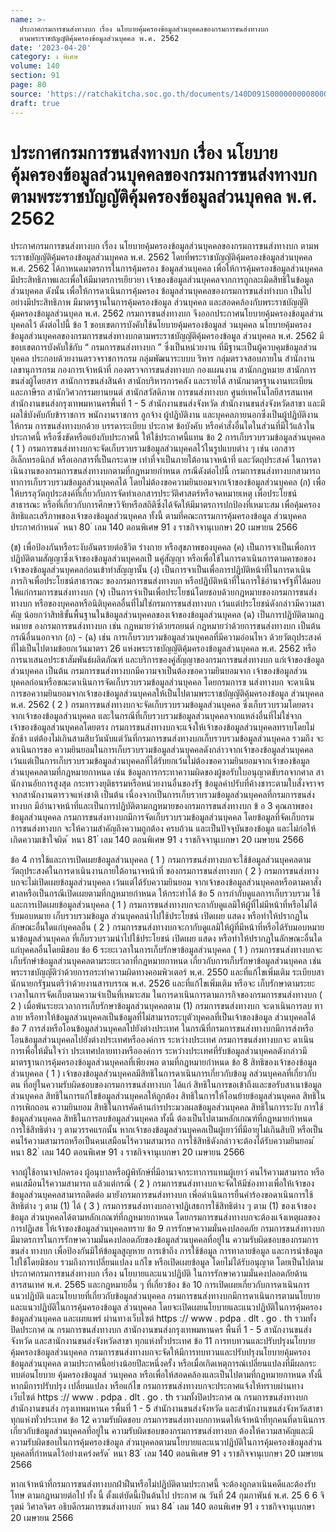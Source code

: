 ```yaml
---
name: >-
  ประกาศกรมการขนส่งทางบก เรื่อง นโยบายคุ้มครองข้อมูลส่วนบุคคลของกรมการขนส่งทางบก
  ตามพระราชบัญญัติคุ้มครองข้อมูลส่วนบุคคล พ.ศ. 2562
date: '2023-04-20'
category: ง พิเศษ
volume: 140
section: 91
page: 80
source: 'https://ratchakitcha.soc.go.th/documents/140D091S0000000008000.pdf'
draft: true
---
```


# ประกาศกรมการขนส่งทางบก เรื่อง นโยบายคุ้มครองข้อมูลส่วนบุคคลของกรมการขนส่งทางบก ตามพระราชบัญญัติคุ้มครองข้อมูลส่วนบุคคล พ.ศ. 2562

ประกาศกรมการขนส่งทางบก เรื่อง นโยบายคุ้มครองข้อมูลส่วนบุคคลของกรมการขนส่งทางบก ตามพระราชบัญญัติคุ้มครองข้อมูลส่วนบุคคล พ.ศ. 2562 โดยที่พระราชบัญญัติคุ้มครองข้อมูลส่วนบุคคล พ.ศ. 2562 ได้กาหนดมาตรการในการคุ้มครอง ข้อมูลส่วนบุคคล เพื่อให้การคุ้มครองข้อมูลส่วนบุคคลมีประสิทธิภาพและเพื่อให้มีมาตรการเยียวยา เจ้าของข้อมูลส่วนบุคคลจากการถูกละเมิดสิทธิในข้อมูลส่วนบุคคล ดังนั้น เพื่อให้การดาเนินการคุ้มครอง ข้อมูลส่วนบุคคลของกรมการขนส่งทำงบก เป็นไปอย่างมีประสิทธิภาพ มีมาตรฐานในการคุ้มครองข้อมูล ส่วนบุคคล และสอดคล้องกับพระราชบัญญัติคุ้มครองข้อมูลส่วนบุคล พ.ศ. 2562 กรมการขนส่งทางบก จึงออกประกาศนโยบายคุ้มครองข้อมูลส่วนบุคคลไว้ ดังต่อไปนี้ ข้อ 1 ขอบเขตการบังคับใช้นโยบายคุ้มครองข้อมูลส่ วนบุคคล นโยบายคุ้มครองข้อมูลส่วนบุคคลของกรมการขนส่งทางบกตามพระราชบัญญัติคุ้มครองข้อมูล ส่วนบุคคล พ.ศ. 2562 มีขอบเขตการบังคับใช้กับ “ กรมการขนส่งทางบก ” ซึ่งเป็นหน่วยงาน ที่มีฐานะเป็นผู้ควบคุมข้อมูลส่วนบุคคล ประกอบด้วยงานตรวจราชการกรม กลุ่มพัฒนาระบบบ ริหาร กลุ่มตรวจสอบภายใน สำนักงานเลขานุการกรม กองการเจ้าหน้าที่ กองตรวจการขนส่งทางบก กองแผนงาน สานักกฎหมาย สานักการขนส่งผู้โดยสาร สานักการขนส่งสินค้า สานักบริหารการคลัง และรายได้ สานักมาตรฐานงานทะเบียนและภาษีรถ สานักวิศวกรรมยานยนต์ สานักสวัสดิภาพ การขนส่งทางบก ศูนย์เทคโนโลยีสารสนเทศ สำนักงานขนส่งกรุงเทพมหานครพื้นที่ 1 - 5 สำนักงานขนส่งจังหวัด สำนักงานขนส่งจังหวัดสาขา และมีผลใช้บังคับกับข้าราชการ พนักงานราชการ ลูกจ้าง ผู้ปฏิบัติงาน และบุคคลภายนอกซึ่งเป็นผู้ปฏิบัติงานให้กรม การขนส่งทางบกด้วย บรรดาระเบียบ ประกาศ ข้อบังคับ หรือคำสั่งอื่นใดในส่วนที่มีไว้แล้วในประกาศนี้ หรือซึ่งขัดหรือแย้งกับประกาศนี้ ให้ใช้ประกาศนี้แทน ข้อ 2 การเก็บรวบรวมข้อมูลส่วนบุคคล ( 1 ) กรมการขนส่งทางบกจะจัดเก็บรวบรวมข้อมูลส่วนบุคคลไว้ในรูปแบบต่าง ๆ เช่น เอกสารอิเล็กทรอนิกส์ หรือเอกสารที่เป็นกระดาษ เท่าที่จาเป็นภายใต้อานาจหน้าที่ และวัตถุประสงค์ ในการดาเนินงานของกรมการขนส่งทางบกตามที่กฎหมายกำหนด กรณีดังต่อไปนี้ กรมการขนส่งทางบกสามารถทาการเก็บรวบรวมข้อมูลส่วนบุคคลได้ โดยไม่ต้องขอความยินยอมจากเจ้าของข้อมูลส่วนบุคคล (ก) เพื่อให้บรรลุวัตถุประสงค์ที่เกี่ยวกับการจัดทำเอกสารประวัติศาสตร์หรือจดหมายเหตุ เพื่อประโยชน์สาธารณะ หรือที่เกี่ยวกับการศึกษาวิจัยหรือสถิติซึ่งได้จัดให้มีมาตรการปกป้องที่เหมาะสม เพื่อคุ้มครองสิทธิและเสรีภาพของเจ้าของข้อมูลส่วนบุคคล ทั้งนี้ ตามที่คณะกรรมการคุ้มครองข้อมูล ส่วนบุคคลประกาศกำหนด ้ หนา 80 ่ เลม 140 ตอนพิเศษ 91 ง ราชกิจจานุเบกษา 20 เมษายน 2566

(ข) เพื่อป้องกันหรือระงับอันตรายต่อชีวิต ร่างกาย หรือสุขภาพของบุคคล (ค) เป็นการจาเป็นเพื่อการปฏิบัติตามสัญญาซึ่งเจ้าของข้อมูลส่วนบุคคลเป็ นคู่สัญญา หรือเพื่อใช้ในการดาเนินการตามคาขอของเจ้าของข้อมูลส่วนบุคคลก่อนเข้าทำสัญญานั้น (ง) เป็นการจาเป็นเพื่อการปฏิบัติหน้าที่ในการดาเนินภารกิจเพื่อประโยชน์สาธารณะ ของกรมการขนส่งทางบก หรือปฏิบัติหน้าที่ในการใช้อำนาจรัฐที่ได้มอบให้แก่กรมการขนส่งทางบก (จ) เป็นการจำเป็นเพื่อประโยชน์โดยชอบด้วยกฎหมายของกรมการขนส่งทางบก หรือของบุคคลหรือนิติบุคคลอื่นที่ไม่ใช่กรมการขนส่งทางบก เว้นแต่ประโยชน์ดังกล่าวมีความสาคัญ น้อยกว่าสิทธิขั้นพื้นฐานในข้อมูลส่วนบุคคลของเจ้าของข้อมูลส่วนบุคคล (ฉ) เป็นการปฏิบัติตามกฎหมายข องกรมการขนส่งทางบก เช่น กฎหมายว่าด้วยรถยนต์ กฎหมายว่าด้วยการขนส่งทางบก เป็นต้น กรณีอื่นนอกจาก (ก) - (ฉ) เช่น การเก็บรวบรวมข้อมูลส่วนบุคคลที่มีความอ่อนไหว ด้วยวัตถุประสงค์ที่ไม่เป็นไปตามข้อยกเว้นมาตรา 26 แห่งพระราชบัญญัติคุ้มครองข้อมูลส่วนบุคคล พ.ศ. 2562 หรือการนาเสนอประชาสัมพันธ์ผลิตภัณฑ์ และบริการของคู่สัญญาของกรมการขนส่งทางบก แก่เจ้าของข้อมูลส่วนบุคคล เป็นต้น กรมการขนส่งทางบกมีความจาเป็นต้องขอความยินยอมจาก เจ้าของข้อมูลส่วนบุคคลก่อนหรือขณะดาเนินการจัดเก็บรวบรวมข้อมูลส่วนบุคคล โดยกรมการข นส่งทางบก จะดาเนินการขอความยินยอมจากเจ้าของข้อมูลส่วนบุคคลให้เป็นไปตามพระราชบัญญัติคุ้มครองข้อมูล ส่วนบุคคล พ.ศ. 2562 ( 2 ) กรมการขนส่งทางบกจะจัดเก็บรวบรวมข้อมูลส่วนบุคคล ซึ่งเก็บรวบรวมโดยตรง จากเจ้าของข้อมูลส่วนบุคคล และในกรณีที่เก็บรวบรวมข้อมูลส่วนบุคคลจากแหล่งอื่นที่ไม่ใช่จาก เจ้าของข้อมูลส่วนบุคคลโดยตรง กรมการขนส่งทางบกจะแจ้งให้เจ้าของข้อมูลส่วนบุคคลทราบโดยไม่ชักช้า แต่ต้องไม่เกินสามสิบวันนับแต่วันที่กรมการขนส่งทางบกเก็บรวบรวมข้อมูลส่วนบุคคล รวมถึง จะดาเนินการขอ ความยินยอมในการเก็บรวบรวมข้อมูลส่วนบุคคลดังกล่าวจากเจ้าของข้อมูลส่วนบุคคล เว้นแต่เป็นการเก็บรวบรวมข้อมูลส่วนบุคคลที่ได้รับยกเว้นไม่ต้องขอความยินยอมจากเจ้าของข้อมูล ส่วนบุคคลตามที่กฎหมายกาหนด เช่น ข้อมูลการกระทาความผิดของผู้ขอรับใบอนุญาตขับรถจากศาล สา นักงานอัยการสูงสุด กระทรวงยุติธรรมหรือหน่วยงานอื่นของรัฐ ข้อมูลค่าปรับที่ค้างชาระตามใบสั่งจราจร จากสานักงานตารวจแห่งชาติ เป็นต้น เนื่องจากเป็นการเก็บรวบรวมข้อมูลส่วนบุคคลที่กรมการขนส่งทางบก มีอำนาจหน้าที่และเป็นการปฏิบัติตามกฎหมายของกรมการขนส่งทางบก ข้ อ 3 คุณภาพของข้อมูลส่วนบุคคล กรมการขนส่งทางบกมีการจัดเก็บรวบรวมข้อมูลส่วนบุคคล โดยข้อมูลที่จัดเก็บกรมการขนส่งทางบก จะให้ความสำคัญถึงความถูกต้อง ครบถ้วน และเป็นปัจจุบันของข้อมูล และไม่ก่อให้เกิดความเข้าใจผิด ้ หนา 81 ่ เลม 140 ตอนพิเศษ 91 ง ราชกิจจานุเบกษา 20 เมษายน 2566

ข้อ 4 การใช้และการเปิดเผยข้อมูลส่วนบุคคล ( 1 ) กรมการขนส่งทางบกจะใช้ข้อมูลส่วนบุคคลตามวัตถุประสงค์ในการดาเนินงานภายใต้อานาจหน้าที่ ของกรมการขนส่งทางบก ( 2 ) กรมการขนส่งทางบกจะไม่เปิดเผยข้อมูลส่วนบุคคล เว้นแต่ได้รับความยินยอม จากเจ้าของข้อมูลส่วนบุคคลหรือตามคาสั่งศาลหรือเป็นกรณีเปิดเผยตามที่กฎหมายกำหนด ให้กระทำได้ ข้อ 5 การกำกับดูแลการเก็บรวบรวม ใช้ และการเปิดเผยข้อมูลส่วนบุคคล ( 1 ) กรมการขนส่งทางบกจะกากับดูแลมิให้ผู้ที่ไม่มีหน้าที่หรือไม่ได้รับมอบหมาย เก็บรวบรวมข้อมูล ส่วนบุคคลนำไปใช้ประโยชน์ เปิดเผย แสดง หรือทำให้ปรากฏในลักษณะอื่นใดแก่บุคคลอื่น ( 2 ) กรมการขนส่งทางบกจะกากับดูแลมิให้ผู้ที่มีหน้าที่หรือได้รับมอบหมาย นาข้อมูลส่วนบุคคล ที่เก็บรวบรวมนำไปใช้ประโยชน์ เปิดเผย แสดง หรือทำให้ปรากฏในลักษณะอื่นใดแก่บุคคลอื่นโดยมิชอบ ข้อ 6 ระยะเวลาในการเก็บรักษาข้อมูลส่วนบุคคล ( 1 ) กรมการขนส่งทางบกจะเก็บรักษำข้อมูลส่วนบุคคลตามระยะเวลาที่กฎหมายกาหนด เกี่ยวกับการเก็บรักษาข้อมูลส่วนบุคคล เช่น พระราชบัญญัติว่าด้วยการกระทำความผิดทางคอมพิวเตอร์ พ.ศ. 2550 และที่แก้ไขเพิ่มเติม ระเบียบสานักนายกรัฐมนตรีว่าด้วยงานสารบรรณ พ.ศ. 2526 และที่แก้ไขเพิ่มเติม หรือจะ เก็บรักษาตามระยะเวลาในการจัดเก็บตามความจำเป็นที่เหมาะสม ในการดาเนินการตามภารกิจของกรมการขนส่งทางบก ( 2 ) เมื่อพ้นระยะเวลาการเก็บรักษาข้อมูลส่วนบุคคลตาม (1) กรมการขนส่งทางบก จะดาเนินการลบ ทาลาย หรือทาให้ข้อมูลส่วนบุคคลเป็นข้อมูลที่ไม่สามารถระบุตัวบุคคลที่เป็นเจ้าของข้อมูล ส่วนบุคคลได้ ข้อ 7 การส่งหรือโอนข้อมูลส่วนบุคคลไปยังต่างประเทศ ในกรณีที่กรมการขนส่งทางบกมีการส่งหรือโอนข้อมูลส่วนบุคคลไปยังต่างประเทศหรือองค์การ ระหว่างประเทศ กรมการขนส่งทางบกจะ ดาเนินการเพื่อให้มั่นใจว่า ประเทศปลายทางหรือองค์การ ระหว่างประเทศที่รับข้อมูลส่วนบุคคลดังกล่าวมีมาตรฐานการคุ้มครองข้อมูลส่วนบุคคลที่เพียงพอ ตามที่กฎหมายกำหนด ข้อ 8 สิทธิของเจ้าของข้อมูลส่วนบุคคล ( 1 ) เจ้าของข้อมูลส่วนบุคคลมีสิทธิในการดาเนินการเกี่ยวกับข้อมู ลส่วนบุคคลที่เกี่ยวกับตน ที่อยู่ในความรับผิดชอบของกรมการขนส่งทางบก ได้แก่ สิทธิในการขอเข้าถึงและขอรับสาเนาข้อมูล ส่วนบุคคล สิทธิในการแก้ไขข้อมูลส่วนบุคคลให้ถูกต้อง สิทธิในการให้โอนย้ายข้อมูลส่วนบุคคล สิทธิในการเพิกถอน ความยินยอม สิทธิในการคัดค้านกำรประมวลผลข้อมูลส่วนบุคคล สิทธิในการระงับ การใช้ข้อมูลส่วนบุคคล สิทธิในการลบข้อมูลส่วนบุคคล ทั้งนี้ ต้องเป็นไปตามหลักเกณฑ์ที่กฎหมายกำหนด การใช้สิทธิต่าง ๆ ตามวรรคแรกนั้น หากเจ้าของข้อมูลส่วนบุคคลเป็นผู้เยาว์ที่มีอายุไม่เกินสิบปี หรือเป็นคนไร้ความสามารถหรือเป็นคนเสมือนไร้ความสามารถ การใช้สิทธิดังกล่าวจะต้องได้รับความยินยอม ้ หนา 82 ่ เลม 140 ตอนพิเศษ 91 ง ราชกิจจานุเบกษา 20 เมษายน 2566

จากผู้ใช้อานาจปกครอง ผู้อนุบาลหรือผู้พิทักษ์ที่มีอานาจกระทาการแทนผู้เยาว์ คนไร้ความสามารถ หรือคนเสมือนไร้ความสามารถ แล้วแต่กรณี ( 2 ) กรมการขนส่งทางบกจะจัดให้มีช่องทางเพื่อให้เจ้าของข้อมูลส่วนบุคคลสามารถติดต่อ มายังกรมการขนส่งทางบก เพี่อดำเนินการยื่นคำร้องขอดาเนินการใช้สิทธิต่าง ๆ ตาม (1) ได้ ( 3 ) กรมการขนส่งทางบกอาจปฏิเสธการใช้สิทธิต่าง ๆ ตาม (1) ของเจ้าของข้อมูล ส่วนบุคคลได้ตามหลักเกณฑ์ที่กฎหมายกาหนด โดยกรมการขนส่งทางบกจะต้องแจ้งเหตุผลของการปฏิเสธ ให้เจ้าของข้อมูลส่วนบุคคลทราบ ข้อ 9 การรักษาความมั่นคงปลอดภัย กรมการขนส่งทางบกมีมาตรการในการรักษาความมั่นคงปลอดภัยของข้อมูลส่วนบุคคลที่อยู่ใน ความรับผิดชอบของกรมการขนส่ง ทางบก เพื่อป้องกันมิให้ข้อมูลสูญหาย การเข้าถึง การใช้ข้อมูล การทาลายข้อมูล และการนำข้อมูลไปใช้โดยมิชอบ รวมถึงการเปลี่ยนแปลง แก้ไข หรือเปิดเผยข้อมูล โดยไม่ได้รับอนุญาต โดยเป็นไปตามประกาศกรมการขนส่งทางบก เรื่อง นโยบายและแนวปฏิบัติ ในการรักษาความมั่นคงปลอดภัยด้านสารสนเทศ พ.ศ. 2565 และกฎหมายอื่น ๆ ที่เกี่ยวข้อง ข้อ 10 การเปิดเผยเกี่ยวกับการดาเนินการ แนวปฏิบัติ และนโยบายที่เกี่ยวกับข้อมูลส่วนบุคคล กรมการขนส่งทางบกมีการดาเนินการตามนโยบายและแนวปฏิบัติในการคุ้มครองข้อมูล ส่วนบุคคล โดยจะเปิดเผยนโยบายและแนวปฏิบัติในการคุ้มครองข้อมูลส่วนบุคคล และเผยแพร่ ผ่านทางเว็บไซต์ https :// www . pdpa . dlt . go . th รวมทั้งปิดประกาศ ณ กรมการขนส่งทางบก สานักงานขนส่งกรุงเทพมหานคร พื้นที่ 1 - 5 สานักงานขนส่งจังหวัด และสานักงานขนส่งจังหวัดสาขา ทุกแห่งทั่วประเทศ ข้อ 11 การทบทวนและปรับปรุงนโยบายคุ้มครองข้อมูลส่วนบุคคล กรมการขนส่งทางบกจะจัดให้มีการทบทวนและปรับปรุงนโยบายคุ้มครองข้อมูลส่วนบุคคล ตามประกาศนี้อย่างน้อยปีละหนึ่งครั้ง หรือเมื่อเกิดเหตุการณ์เปลี่ยนแปลงที่มีผลกระทบต่อนโยบาย คุ้มครองข้อมูลส่ วนบุคคล หรือเพื่อให้สอดคล้องและเป็นไปตามที่กฎหมายกาหนด ทั้งนี้ หากมีการปรับปรุง เปลี่ยนแปลง หรือแก้ไข กรมการขนส่งทางบกจะประกาศแจ้งให้ทราบผ่านทางเว็บไซต์ https :// www . pdpa . dlt . go . th รวมทั้งปิดประกาศ ณ กรมการขนส่งทางบก สำนักงานขนส่ง กรุงเทพมหานค รพื้นที่ 1 - 5 สำนักงานขนส่งจังหวัด และสำนักงานขนส่งจังหวัดสาขา ทุกแห่งทั่วประเทศ ข้อ 12 ความรับผิดชอบ กรมการขนส่งทางบกกาหนดให้เจ้าหน้าที่ทุกคนที่ดาเนินการเกี่ยวกับข้อมูลส่วนบุคคลที่อยู่ใน ความรับผิดชอบของกรมการขนส่งทางบก ต้องให้ความสาคัญและมีความรับผิดชอบในการคุ้มครองข้อมูล ส่วนบุคคลตามนโยบายและแนวปฏิบัติในการคุ้มครองข้อมูลส่วนบุคคลที่กำหนดไว้อย่างเคร่งครัด ้ หนา 83 ่ เลม 140 ตอนพิเศษ 91 ง ราชกิจจานุเบกษา 20 เมษายน 2566

หากเจ้าหน้าที่กรมการขนส่งทางบกฝ่าฝืนหรือไม่ปฏิบัติตามประกาศนี้ จะต้องถูกดาเนินคดีและต้องรับโทษ ตามกฎหมายต่อไป ทั้ง นี้ ตั้งแต่บัดนี้เป็นต้นไป ประกาศ ณ วันที่ 24 กุมภาพันธ์ พ.ศ. 25 6 6 จิรุตม์ วิศาลจิตร อธิบดีกรมการขนส่งทางบก ้ หนา 84 ่ เลม 140 ตอนพิเศษ 91 ง ราชกิจจานุเบกษา 20 เมษายน 2566
